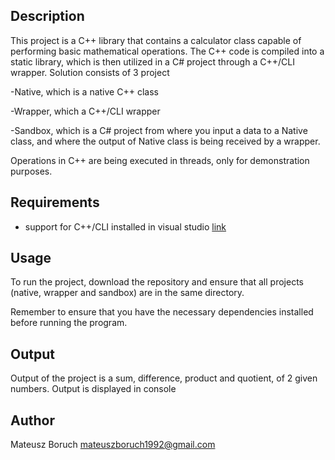 ## Description

This project is a C++ library that contains a calculator class capable of performing basic mathematical operations.
The C++ code is compiled into a static library, which is then utilized in a C# project through a C++/CLI wrapper.
Solution consists of 3 project  

-Native, which is a native C++ class  

-Wrapper, which a C++/CLI wrapper  

-Sandbox, which is a C# project from where you input a data to a Native class, and where the output of Native class is being received by a wrapper.  

Operations in C++ are being executed in threads, only for demonstration purposes.


## Requirements

- support for C++/CLI installed in visual studio [link](https://learn.microsoft.com/en-us/cpp/dotnet/dotnet-programming-with-cpp-cli-visual-cpp?view=msvc-170)

## Usage

To run the project, download the repository and ensure that all projects (native, wrapper and sandbox) are in the same directory. 

Remember to ensure that you have the necessary dependencies installed before running the program.


## Output

Output of the project is a sum, difference, product and quotient, of 2 given numbers. Output is displayed in console


## Author

Mateusz Boruch
mateuszboruch1992@gmail.com